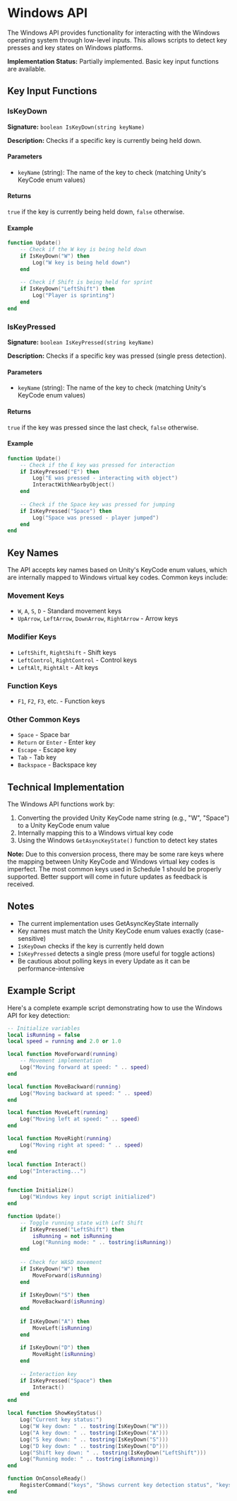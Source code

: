 # Windows API

The Windows API provides functionality for interacting with the Windows operating system through low-level inputs. This allows scripts to detect key presses and key states on Windows platforms.

<div class="custom-block warning">
  <p><strong>Implementation Status:</strong> Partially implemented. Basic key input functions are available.</p>
</div>

## Key Input Functions

### IsKeyDown

**Signature:** `boolean IsKeyDown(string keyName)`

**Description:** Checks if a specific key is currently being held down.

#### Parameters

- `keyName` (string): The name of the key to check (matching Unity's KeyCode enum values)

#### Returns

`true` if the key is currently being held down, `false` otherwise.

#### Example

```lua
function Update()
    -- Check if the W key is being held down
    if IsKeyDown("W") then
        Log("W key is being held down")
    end
    
    -- Check if Shift is being held for sprint
    if IsKeyDown("LeftShift") then
        Log("Player is sprinting")
    end
end
```

### IsKeyPressed

**Signature:** `boolean IsKeyPressed(string keyName)`

**Description:** Checks if a specific key was pressed (single press detection).

#### Parameters

- `keyName` (string): The name of the key to check (matching Unity's KeyCode enum values)

#### Returns

`true` if the key was pressed since the last check, `false` otherwise.

#### Example

```lua
function Update()
    -- Check if the E key was pressed for interaction
    if IsKeyPressed("E") then
        Log("E was pressed - interacting with object")
        InteractWithNearbyObject()
    end
    
    -- Check if the Space key was pressed for jumping
    if IsKeyPressed("Space") then
        Log("Space was pressed - player jumped")
    end
end
```

## Key Names

The API accepts key names based on Unity's KeyCode enum values, which are internally mapped to Windows virtual key codes. Common keys include:

### Movement Keys
- `W`, `A`, `S`, `D` - Standard movement keys
- `UpArrow`, `LeftArrow`, `DownArrow`, `RightArrow` - Arrow keys

### Modifier Keys
- `LeftShift`, `RightShift` - Shift keys
- `LeftControl`, `RightControl` - Control keys
- `LeftAlt`, `RightAlt` - Alt keys

### Function Keys
- `F1`, `F2`, `F3`, etc. - Function keys

### Other Common Keys
- `Space` - Space bar
- `Return` or `Enter` - Enter key
- `Escape` - Escape key
- `Tab` - Tab key
- `Backspace` - Backspace key

## Technical Implementation

The Windows API functions work by:
1. Converting the provided Unity KeyCode name string (e.g., "W", "Space") to a Unity KeyCode enum value
2. Internally mapping this to a Windows virtual key code
3. Using the Windows `GetAsyncKeyState()` function to detect key states

<div class="custom-block warning">
  <p><strong>Note:</strong> Due to this conversion process, there may be some rare keys where the mapping between Unity KeyCode and Windows virtual key codes is imperfect. The most common keys used in Schedule 1 should be properly supported. Better support will come in future updates as feedback is received.</p>
</div>

## Notes

- The current implementation uses GetAsyncKeyState internally
- Key names must match the Unity KeyCode enum values exactly (case-sensitive)
- `IsKeyDown` checks if the key is currently held down
- `IsKeyPressed` detects a single press (more useful for toggle actions)
- Be cautious about polling keys in every Update as it can be performance-intensive

## Example Script

Here's a complete example script demonstrating how to use the Windows API for key detection:

```lua
-- Initialize variables
local isRunning = false
local speed = running and 2.0 or 1.0

local function MoveForward(running)
    -- Movement implementation
    Log("Moving forward at speed: " .. speed)
end

local function MoveBackward(running)
    Log("Moving backward at speed: " .. speed)
end

local function MoveLeft(running)
    Log("Moving left at speed: " .. speed)
end

local function MoveRight(running)
    Log("Moving right at speed: " .. speed)
end

local function Interact()
    Log("Interacting...")
end

function Initialize()
    Log("Windows key input script initialized")
end

function Update()
    -- Toggle running state with Left Shift
    if IsKeyPressed("LeftShift") then
        isRunning = not isRunning
        Log("Running mode: " .. tostring(isRunning))
    end
    
    -- Check for WASD movement
    if IsKeyDown("W") then
        MoveForward(isRunning)
    end
    
    if IsKeyDown("S") then
        MoveBackward(isRunning)
    end
    
    if IsKeyDown("A") then
        MoveLeft(isRunning)
    end
    
    if IsKeyDown("D") then
        MoveRight(isRunning)
    end
    
    -- Interaction key
    if IsKeyPressed("Space") then
        Interact()
    end
end

local function ShowKeyStatus()
    Log("Current key status:")
    Log("W key down: " .. tostring(IsKeyDown("W")))
    Log("A key down: " .. tostring(IsKeyDown("A")))
    Log("S key down: " .. tostring(IsKeyDown("S")))
    Log("D key down: " .. tostring(IsKeyDown("D")))
    Log("Shift key down: " .. tostring(IsKeyDown("LeftShift")))
    Log("Running mode: " .. tostring(isRunning))
end

function OnConsoleReady()
    RegisterCommand("keys", "Shows current key detection status", "keys", ShowKeyStatus)
end
```
